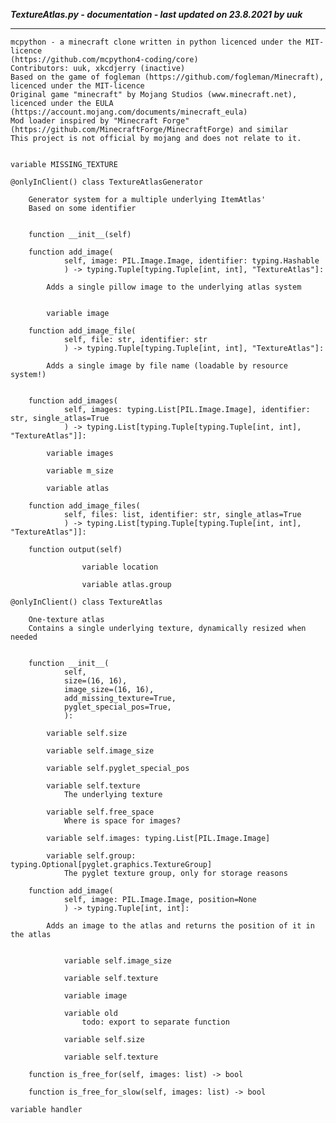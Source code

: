 ***TextureAtlas.py - documentation - last updated on 23.8.2021 by uuk***
___

    mcpython - a minecraft clone written in python licenced under the MIT-licence 
    (https://github.com/mcpython4-coding/core)
    Contributors: uuk, xkcdjerry (inactive)
    Based on the game of fogleman (https://github.com/fogleman/Minecraft), licenced under the MIT-licence
    Original game "minecraft" by Mojang Studios (www.minecraft.net), licenced under the EULA
    (https://account.mojang.com/documents/minecraft_eula)
    Mod loader inspired by "Minecraft Forge" (https://github.com/MinecraftForge/MinecraftForge) and similar
    This project is not official by mojang and does not relate to it.


    variable MISSING_TEXTURE

    @onlyInClient() class TextureAtlasGenerator
        
        Generator system for a multiple underlying ItemAtlas'
        Based on some identifier


        function __init__(self)

        function add_image(
                self, image: PIL.Image.Image, identifier: typing.Hashable
                ) -> typing.Tuple[typing.Tuple[int, int], "TextureAtlas"]:
            
            Adds a single pillow image to the underlying atlas system


            variable image

        function add_image_file(
                self, file: str, identifier: str
                ) -> typing.Tuple[typing.Tuple[int, int], "TextureAtlas"]:
            
            Adds a single image by file name (loadable by resource system!)


        function add_images(
                self, images: typing.List[PIL.Image.Image], identifier: str, single_atlas=True
                ) -> typing.List[typing.Tuple[typing.Tuple[int, int], "TextureAtlas"]]:

            variable images

            variable m_size

            variable atlas

        function add_image_files(
                self, files: list, identifier: str, single_atlas=True
                ) -> typing.List[typing.Tuple[typing.Tuple[int, int], "TextureAtlas"]]:

        function output(self)

                    variable location

                    variable atlas.group

    @onlyInClient() class TextureAtlas
        
        One-texture atlas
        Contains a single underlying texture, dynamically resized when needed


        function __init__(
                self,
                size=(16, 16),
                image_size=(16, 16),
                add_missing_texture=True,
                pyglet_special_pos=True,
                ):

            variable self.size

            variable self.image_size

            variable self.pyglet_special_pos

            variable self.texture
                The underlying texture

            variable self.free_space
                Where is space for images?

            variable self.images: typing.List[PIL.Image.Image]

            variable self.group: typing.Optional[pyglet.graphics.TextureGroup]
                The pyglet texture group, only for storage reasons

        function add_image(
                self, image: PIL.Image.Image, position=None
                ) -> typing.Tuple[int, int]:
            
            Adds an image to the atlas and returns the position of it in the atlas


                variable self.image_size

                variable self.texture

                variable image

                variable old
                    todo: export to separate function

                variable self.size

                variable self.texture

        function is_free_for(self, images: list) -> bool

        function is_free_for_slow(self, images: list) -> bool

    variable handler